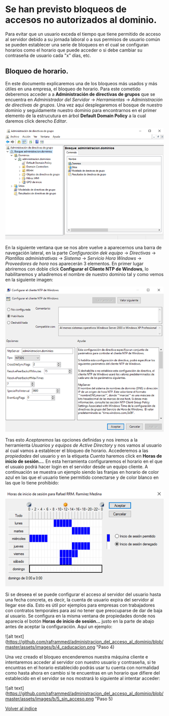 # Se han previsto bloqueos de accesos no autorizados al dominio.

Para evitar que un usuario exceda el tiempo que tiene permitido de acceso al servidor debido a su jornada laboral o a sus permisos de usuario común se pueden establecer una serie de bloqueos en el cual se configuran horarios como el horario que puede acceder o si debe cambiar su contraseña de usuario cada "x" días, etc.

## Bloqueo de horario.

En este documento explicaremos una de los bloqueos más usados y más útiles en una empresa, el bloqueo de horario. Para este cometido deberemos acceder a a **Administración de directivas de grupos** que se encuentra en *Administrador del Servidor* -> *Herramientas* -> *Administración de directivas de grupos*. Una vez aquí desplegaremos el bosque de nuestro dominio y seguidamente nuestro dominio para encontrarnos en el primer elemento de la estrucutura en árbol **Default Domain Policy** a la cual daremos click derecho *Editar*. 

![alt text](https://github.com/raframmed/administracion_del_acceso_al_dominio/blob/master/assets/images/b/1_administracion_directivas.png "Paso 1")

En la siguiente ventana que se nos abre vuelve a aparecernos una barra de navegación lateral, en la parte *Configuración dek equipo* -> *Directivas* -> *Plantillas administrativas* -> *Sistema* -> *Servicio Hora Windows* -> *Proveedores de hora* nos aparecerán 3 elementos. En primer lugar abriremos con doble click **Configurar el Cliente NTP de Windows**, lo habilitaremos y añadiremos el nombre de nuestro dominio tal y como vemos en la siguiente imagen:

![alt text](https://github.com/raframmed/administracion_del_acceso_al_dominio/blob/master/assets/images/b/2_configurar_cliente.png "Paso 2")

Tras esto *Aceptaremos* las opciones definidas y nos iremos a la herramienta *Usuarios y equipos de Active Directory* y nos vamos al usuario al cual vamos a establecer el bloqueo de horario. Accederemos a las *propiedades* del usuario y en la etiqueta *Cuenta* haremos click en **Horas de inicio de sesión...**. En esta herramienta configuraremos el horario en el que el usuaio podrá hacer login en el servidor desde un equipo cliente. A continuación se muestra un ejemplo siendo las franjas en horario de color azul en las que el usuario tiene permitido conectarse y de color blanco en las que lo tiene prohibido:

![alt text](https://github.com/raframmed/administracion_del_acceso_al_dominio/blob/master/assets/images/b/3_horas.png "Paso 3")

Si se deseea el se puede configurar el acceso al servidor del usuario hasta una fecha concreta, es decir, la cuenta de usuario expira del servidor al llegar ese día. Esto es útil por ejemplos para empresas con trabajadores con contratos temporales para así no tener que preocuparse de dar de baja al usuario. Se configura en la misma ventana de propiedades donde nos aparecía el botón **Horas de inicio de sesión...** justo en la parte de abajo antes de aceptar la configuración. Aquí un ejemplo:

![alt text](https://github.com/raframmed/administracion_del_acceso_al_dominio/blob/master/assets/images/b/4_caducacion.png "Paso 4)

Una vez creado el bloqueo encenderemos nuestra máquina cliente e intentaremos acceder al servidor con nuestro usuario y contraseña, si te encuntras en el horario establecido podrás usar tu cuenta con normalidad como hasta ahora en cambio si te encuentras en un horario que difiere del establecido en el servidor se nos mostrará lo siguiente al intentar acceder:

![alt text](https://github.com/raframmed/administracion_del_acceso_al_dominio/blob/master/assets/images/b/5_sin_acceso.png "Paso 5)

[Volver al índice](https://github.com/raframmed/administracion_de_dominios)
